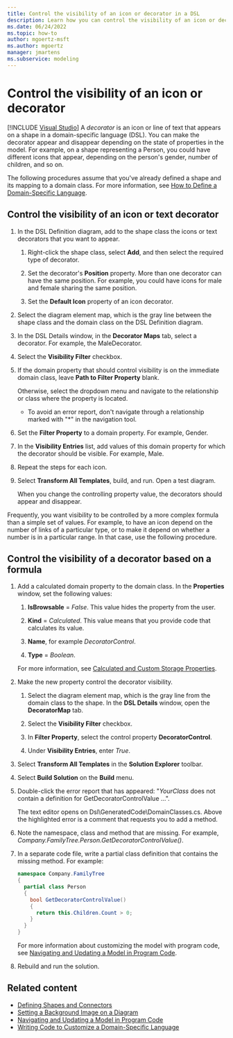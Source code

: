 ```yaml
---
title: Control the visibility of an icon or decorator in a DSL
description: Learn how you can control the visibility of an icon or decorator depending on the state of properties in the model.
ms.date: 06/24/2022
ms.topic: how-to
author: mgoertz-msft
ms.author: mgoertz
manager: jmartens
ms.subservice: modeling
---
```


# Control the visibility of an icon or decorator

[!INCLUDE [Visual Studio](~/includes/applies-to-version/vs-windows-only.md)]
A *decorator* is an icon or line of text that appears on a shape in a domain-specific language (DSL). You can make the decorator appear and disappear depending on the state of properties in the model. For example, on a shape representing a Person, you could have different icons that appear, depending on the person's gender, number of children, and so on.

The following procedures assume that you've already defined a shape and its mapping to a domain class. For more information, see [How to Define a Domain-Specific Language](../modeling/how-to-define-a-domain-specific-language.md).

## Control the visibility of an icon or text decorator

1. In the DSL Definition diagram, add to the shape class the icons or text decorators that you want to appear.

   1. Right-click the shape class, select **Add**, and then select the required type of decorator.

   2. Set the decorator's **Position** property. More than one decorator can have the same position. For example, you could have icons for male and female sharing the same position.

   3. Set the **Default Icon** property of an icon decorator.

2. Select the diagram element map, which is the gray line between the shape class and the domain class on the DSL Definition diagram.

3. In the DSL Details window, in the **Decorator Maps** tab, select a decorator. For example, the MaleDecorator.

4. Select the **Visibility Filter** checkbox.

5. If the domain property that should control visibility is on the immediate domain class, leave **Path to Filter Property** blank.

   Otherwise, select the dropdown menu and navigate to the relationship or class where the property is located.

   - To avoid an error report, don't navigate through a relationship marked with "*" in the navigation tool.

6. Set the **Filter Property** to a domain property. For example, Gender.

7. In the **Visibility Entries** list, add values of this domain property for which the decorator should be visible. For example, Male.

8. Repeat the steps for each icon.

9. Select **Transform All Templates**, build, and run. Open a test diagram.

   When you change the controlling property value, the decorators should appear and disappear.

Frequently, you want visibility to be controlled by a more complex formula than a simple set of values. For example, to have an icon depend on the number of links of a particular type, or to make it depend on whether a number is in a particular range. In that case, use the following procedure.

## Control the visibility of a decorator based on a formula

1. Add a calculated domain property to the domain class. In the **Properties** window, set the following values:

   1. **IsBrowsable** = *False*. This value hides the property from the user.

   1. **Kind** = *Calculated*. This value means that you provide code that calculates its value.

   1. **Name**, for example *DecoratorControl*.

   1. **Type** = *Boolean*.

   For more information, see [Calculated and Custom Storage Properties](../modeling/calculated-and-custom-storage-properties.md).

2. Make the new property control the decorator visibility.

    1. Select the diagram element map, which is the gray line from the domain class to the shape. In the **DSL Details** window, open the **DecoratorMap** tab.

    2. Select the **Visibility Filter** checkbox.

    3. In **Filter Property**, select the control property **DecoratorControl**.

    4. Under **Visibility Entries**, enter *True*.

3. Select **Transform All Templates** in the **Solution Explorer** toolbar.

4. Select **Build Solution** on the **Build** menu.

5. Double-click the error report that has appeared: "*YourClass* does not contain a definition for GetDecoratorControlValue ...".

   The text editor opens on Dsl\GeneratedCode\DomainClasses.cs. Above the highlighted error is a comment that requests you to add a method.

6. Note the namespace, class and method that are missing. For example, *Company.FamilyTree.Person.GetDecoratorControlValue()*.

7. In a separate code file, write a partial class definition that contains the missing method. For example:

   ```csharp
   namespace Company.FamilyTree
   {
     partial class Person
     {
       bool GetDecoratorControlValue()
       {
         return this.Children.Count > 0;
       }
     }
   }
   ```

   For more information about customizing the model with program code, see [Navigating and Updating a Model in Program Code](../modeling/navigating-and-updating-a-model-in-program-code.md).

8. Rebuild and run the solution.

## Related content

- [Defining Shapes and Connectors](../modeling/defining-shapes-and-connectors.md)
- [Setting a Background Image on a Diagram](../modeling/setting-a-background-image-on-a-diagram.md)
- [Navigating and Updating a Model in Program Code](../modeling/navigating-and-updating-a-model-in-program-code.md)
- [Writing Code to Customize a Domain-Specific Language](../modeling/writing-code-to-customise-a-domain-specific-language.md)
